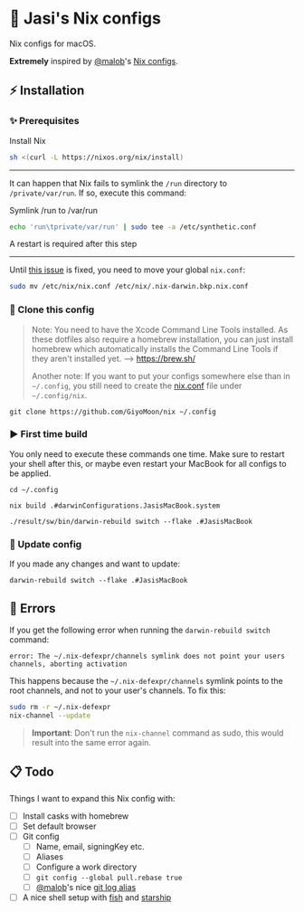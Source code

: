 # 🌺 Jasi's Nix configs
Nix configs for macOS.

**Extremely** inspired by [@malob](https://github.com/malob)'s [Nix configs](https://github.com/malob/nixpkgs).

## ⚡️ Installation
### ✨ Prerequisites
Install Nix
```sh
sh <(curl -L https://nixos.org/nix/install)
```
---
It can happen that Nix fails to symlink the `/run` directory to `/private/var/run`. If so, execute this command:

Symlink /run to /var/run
```sh
echo 'run\tprivate/var/run' | sudo tee -a /etc/synthetic.conf
```
A restart is required after this step

---
Until [this issue](https://github.com/LnL7/nix-darwin/issues/149) is fixed, you need to move your global `nix.conf`:
```sh
sudo mv /etc/nix/nix.conf /etc/nix/.nix-darwin.bkp.nix.conf
```

### 📁 Clone this config
> Note: You need to have the Xcode Command Line Tools installed. As these dotfiles also require a homebrew installation, you can just install homebrew which automatically installs the Command Line Tools if they aren't installed yet. --> https://brew.sh/
> 
> Another note: If you want to put your configs somewhere else than in `~/.config`, you still need to create the [nix.conf](./nix/nix.conf) file under `~/.config/nix`.
```
git clone https://github.com/GiyoMoon/nix ~/.config
```

### ▶️ First time build
You only need to execute these commands one time. Make sure to restart your shell after this, or maybe even restart your MacBook for all configs to be applied.
```
cd ~/.config
```
```
nix build .#darwinConfigurations.JasisMacBook.system
```
```
./result/sw/bin/darwin-rebuild switch --flake .#JasisMacBook
```

### 🔁 Update config
If you made any changes and want to update:
```
darwin-rebuild switch --flake .#JasisMacBook
```

## 🔴 Errors
If you get the following error when running the `darwin-rebuild switch` command:
```
error: The ~/.nix-defexpr/channels symlink does not point your users channels, aborting activation
```
This happens because the `~/.nix-defexpr/channels` symlink points to the root channels, and not to your user's channels. To fix this:
```sh
sudo rm -r ~/.nix-defexpr
nix-channel --update
```
> **Important**: Don't run the `nix-channel` command as sudo, this would result into the same error again.

## 📋 Todo
Things I want to expand this Nix config with:
- [ ] Install casks with homebrew
- [ ] Set default browser
- [ ] Git config
  - [ ] Name, email, signingKey etc.
  - [ ] Aliases
  - [ ] Configure a work directory
  - [ ] `git config --global pull.rebase true`
  - [ ] [@malob](https://github.com/malob)'s nice [git log alias](https://github.com/malob/nixpkgs/blob/46a480cd1edf687df81c1d5f0f2b8de8f15a5154/home/git-aliases.nix#L47)
- [ ] A nice shell setup with [fish](https://fishshell.com/) and [starship](https://starship.rs/)